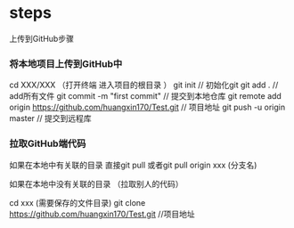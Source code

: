 # steps
上传到GitHub步骤

### 将本地项目上传到GitHub中
cd XXX/XXX   （打开终端 进入项目的根目录 ）
git init  // 初始化git
git add . // add所有文件
git commit -m "first commit" // 提交到本地仓库
git remote add origin https://github.com/huangxin170/Test.git // 项目地址
git push -u origin master // 提交到远程库

### 拉取GitHub端代码
如果在本地中有关联的目录
直接git pull 
或者git pull origin xxx (分支名)

如果在本地中没有关联的目录 （拉取别人的代码）

cd xxx (需要保存的文件目录)
git clone  https://github.com/huangxin170/Test.git  //项目地址

